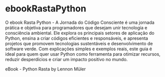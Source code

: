 # ebookRastaPython

O ebook Rasta Python - A Jornada do Código Consciente é uma jornada prática e objetiva para programadores que desejam unir tecnologia e consciência ambiental. Ele explora os principais setores de aplicação do Python, ensina a criar códigos eficientes e responsáveis, e apresenta projetos que promovem tecnologias sustentáveis e desenvolvimento de software verde. Com explicações simples e exemplos reais, este guia é ideal para quem quer usar Python como ferramenta para otimizar recursos, reduzir desperdícios e criar um impacto positivo no mundo.



eBook -  Python Rasta by Lennon Müler
